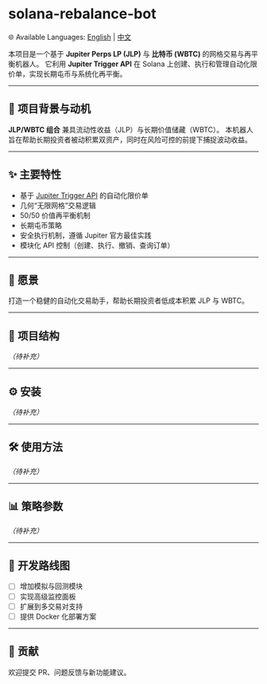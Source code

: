 # solana-rebalance-bot

🌐 Available Languages: [English](README.md) | [中文](README.zh-CN.md)

本项目是一个基于 **Jupiter Perps LP (JLP)** 与 **比特币 (WBTC)** 的网格交易与再平衡机器人。
它利用 **Jupiter Trigger API** 在 Solana 上创建、执行和管理自动化限价单，实现长期屯币与系统化再平衡。

---

## 📖 项目背景与动机
**JLP/WBTC 组合** 兼具流动性收益（JLP）与长期价值储藏（WBTC）。
本机器人旨在帮助长期投资者被动积累双资产，同时在风险可控的前提下捕捉波动收益。

---

## ✨ 主要特性
- 基于 [Jupiter Trigger API](https://dev.jup.ag/docs/trigger-api/) 的自动化限价单
- 几何“无限网格”交易逻辑
- 50/50 价值再平衡机制
- 长期屯币策略
- 安全执行机制，遵循 Jupiter 官方最佳实践
- 模块化 API 控制（创建、执行、撤销、查询订单）

---

## 🚀 愿景
打造一个稳健的自动化交易助手，帮助长期投资者低成本积累 JLP 与 WBTC。

---

## 📂 项目结构
*（待补充）*

---

## ⚙️ 安装
*（待补充）*

---

## 🛠️ 使用方法
*（待补充）*

---

## 📊 策略参数
*（待补充）*

---

## 🧭 开发路线图
- [ ] 增加模拟与回测模块
- [ ] 实现高级监控面板
- [ ] 扩展到多交易对支持
- [ ] 提供 Docker 化部署方案

---

## 🤝 贡献
欢迎提交 PR、问题反馈与新功能建议。
